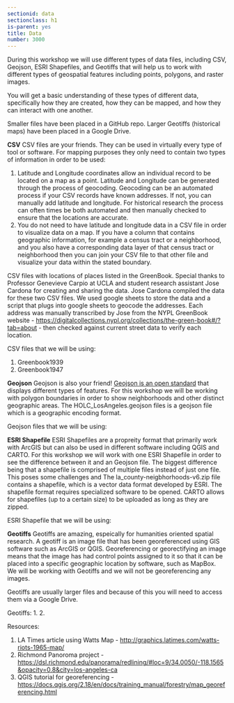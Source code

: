 ```yaml
---
sectionid: data 
sectionclass: h1
is-parent: yes
title: Data
number: 3000
---
```


During this workshop we will use different types of data files, including CSV, Geojson, ESRI Shapefiles, and Geotiffs that will help us to work with different types of geospatial features including points, polygons, and raster images.

You will get a basic understanding of these types of different data, specifically how they are created, how they can be mapped, and how they can interact with one another.

Smaller files have been placed in a GitHub repo. Larger Geotiffs (historical maps) have been placed in a Google Drive.

**CSV**
CSV files are your friends. They can be used in virtually every type of tool or software. For mapping purposes they only need to contain two types of information in order to be used: 
1. Latitude and Longitude coordinates allow an individual record to be located on a map as a point. Latitude and Longitude can be generated through the process of geocoding. Geocoding can be an automated process if your CSV records have known addresses. If not, you can manually add latitude and longitude. For historical research the process can often times be both automated and then manually checked to ensure that the locations are accurate. 
2. You do not need to have latitude and longitude data in a CSV file in order to visualize data on a map. If you have a column that contains geographic information, for example a census tract or a neighborhood, and you also have a corresponding data layer of that census tract or neighborhood then you can join your CSV file to that other file and visualize your data within the stated boundary.  

CSV files with locations of places listed in the GreenBook. Special thanks to Professor Genevieve Carpio at UCLA and student research assistant Jose Cardona for creating and sharing the data. Jose Cardona compiled the data for these two CSV files. We used google sheets to store the data and a script that plugs into google sheets to geocode the addresses. Each address was manually transcribed by Jose from the NYPL GreenBook website - https://digitalcollections.nypl.org/collections/the-green-book#/?tab=about - then checked against current street data to verify each location.  

CSV files that we will be using:
1. Greenbook1939
2. Greenbook1947

**Geojson**
Geojson is also your friend! [Geojson is an open standard](https://en.wikipedia.org/wiki/GeoJSON) that displays different types of features. For this workshop we will be working with polygon boundaries in order to show neighborhoods and other distinct geographic areas. The HOLC_LosAngeles.geojson files is a geojson file which is a geographic encoding format. 

Geojson files that we will be using:


**ESRI Shapefile**
ESRI Shapefiles are a propreity format that primarily work with ArcGIS but can also be used in different software including QGIS and CARTO. For this workshop we will work with one ESRI Shapefile in order to see the difference between it and an Geojson file. The biggest difference being that a shapefile is comprised of multiple files instead of just one file. This poses some challenges and 
The la_county-neigbhorhoods-v6.zip file contains a shapefile, which is a vector data format developed by ESRI. The shapefile format requires specialized software to be opened. CARTO allows for shapefiles (up to a certain size) to be uploaded as long as they are zipped. 

ESRI Shapefile that we will be using:


**Geotiffs**
Geotiffs are amazing, espeically for humanities oriented spatial research. A geotiff is an image file that has been georeferenced using GIS software such as ArcGIS or QGIS. Georeferencing or georectifying an image means that the image has had control points assigned to it so that it can be placed into a specific geographic location by software, such as MapBox. We will be working with Geotiffs and we will not be georeferencing any images. 

Geotiffs are usually larger files and because of this you will need to access them via a Google Drive. 

Geotiffs:
1.
2.

Resources:
1. LA Times article using Watts Map - http://graphics.latimes.com/watts-riots-1965-map/
2. Richmond Panoroma project - https://dsl.richmond.edu/panorama/redlining/#loc=9/34.0050/-118.1565&opacity=0.8&city=los-angeles-ca
3. QGIS tutorial for georeferencing - https://docs.qgis.org/2.18/en/docs/training_manual/forestry/map_georeferencing.html

